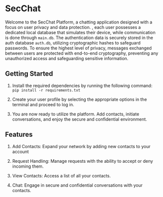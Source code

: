 # SecChat

Welcome to the SecChat Platform, a chatting application designed with a focus on user privacy and data protection. , each user possesses a dedicated local database that simulates their device, while communication is done through `main.db`. The authentication data is securely stored in the auth database `auth.db`, utilizing cryptographic hashes to safeguard passwords. To ensure the highest level of privacy, messages exchanged between users are protected with end-to-end cryptography, preventing any unauthorized access and safeguarding sensitive information.

## Getting Started

1. Install the required dependencies by running the following command:
    `pip install -r requirements.txt`

2. Create your user profile by selecting the appropriate options in the terminal and proceed to log in.

3. You are now ready to utilize the platform. Add contacts, initiate conversations, and enjoy the secure and confidential environment. 

## Features

1. Add Contacts: Expand your network by adding new contacts to your account

2. Request Handling: Manage requests with the ability to accept or deny incoming them.

3. View Contacts: Access a list of all your contacts. 

4. Chat: Engage in secure and confidential conversations with your contacts.
